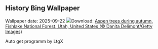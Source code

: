 ## History Bing Wallpaper
Wallpaper date: 2025-09-22
![](https://www.bing.com/th?id=OHR.AspenEquinox_EN-GB2838380564_UHD.jpg&w=1000)Download: [Aspen trees during autumn, Fishlake National Forest, Utah, United States (© Danita Delimont/Getty Images)](https://www.bing.com/th?id=OHR.AspenEquinox_EN-GB2838380564_UHD.jpg)

Auto get programm by LtgX

